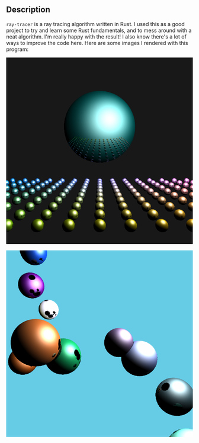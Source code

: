 ## Description 

`ray-tracer` is a ray tracing algorithm written in Rust. I used this as a good project to try and learn some Rust fundamentals, and to mess around with a neat algorithm. I'm really happy with the result! I also know there's a lot of ways to improve the code here. Here are some images I rendered with this program: 

![spheres on a dark background](https://github.com/isaac-menninga/ray-tracer/blob/main/lil_spheres.png)

![randomly placed spheres](https://github.com/isaac-menninga/ray-tracer/blob/main/out.png)
